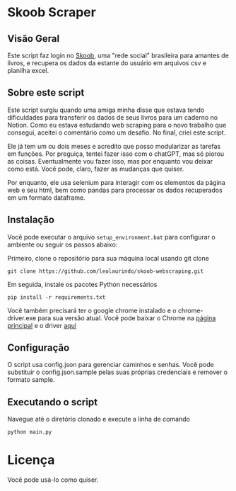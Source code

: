 # Skoob Scraper

## Visão Geral

Este script faz login no [Skoob](https://www.skoob.com.br/), uma "rede social" brasileira para amantes de livros, e recupera os dados da estante do usuário em arquivos csv e planilha excel.

## Sobre este script

Este script surgiu quando uma amiga minha disse que estava tendo dificuldades para transferir os dados de seus livros para um caderno no Notion. Como eu estava estudando web scraping para o novo trabalho que consegui, aceitei o comentário como um desafio. No final, criei este script.

Ele já tem um ou dois meses e acredito que posso modularizar as tarefas em funções. Por preguiça, tentei fazer isso com o chatGPT, mas só piorou as coisas. Eventualmente vou fazer isso, mas por enquanto vou deixar como está. Você pode, claro, fazer as mudanças que quiser.

Por enquanto, ele usa selenium para interagir com os elementos da página web e seu html, bem como pandas para processar os dados recuperados em um formato dataframe.

## Instalação

Você pode executar o arquivo `setup_environment.bat` para configurar o ambiente ou seguir os passos abaixo:

Primeiro, clone o repositório para sua máquina local usando git clone

```
git clone https://github.com/leolaurindo/skoob-webscraping.git
```

Em seguida, instale os pacotes Python necessários

```
pip install -r requirements.txt
```

Você também precisará ter o google chrome instalado e o chrome-driver.exe para sua versão atual. Você pode baixar o Chrome na [página principal](https://www.google.com/intl/pt-BR/chrome/) e o driver [aqui](https://googlechromelabs.github.io/chrome-for-testing/)

## Configuração

O script usa config.json para gerenciar caminhos e senhas. Você pode substituir o config.json.sample pelas suas próprias credenciais e remover o formato sample.

## Executando o script

Navegue até o diretório clonado e execute a linha de comando

```
python main.py
```

# Licença

Você pode usá-lo como quiser.
